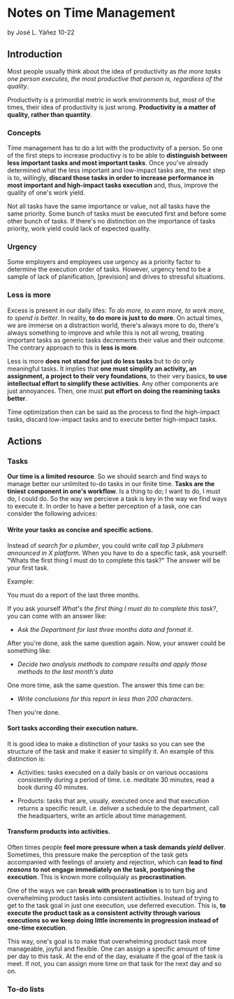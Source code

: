 # Notes on Time Management
by José L. Yáñez 10-22

## Introduction

Most people usually think about the idea of productivity as *the more tasks one person executes, the most productive that person is, regardless of the quality*. 

Productivity is a primordial metric in work environments but, most of the times, their idea of productivity is just wrong. **Productivity is a matter of quality, rather than quantity**. 

### Concepts

Time management has to do a lot with the productivity of a person. So one of the first steps to increase productivy is to be able to **distinguish between less important tasks and most important tasks**. Once you've already determined what the less important and low-impact tasks are, the next step is to, willingly, **discard those tasks in order to increase performance in most important and high-impact tasks execution** and, thus, improve the quality of one's work yield.

Not all tasks have the same importance or value, not all tasks have the same priority. Some bunch of tasks must be executed first and before some other bunch of tasks. If there's no distinction on the importance of tasks priority, work yield could lack of expected quality.

### Urgency

Some employers and employees use urgency as a priority factor to determine the execution order of tasks. However, urgency tend to be a sample of lack of planification, [prevision] and drives to stressful situations.

### Less is more

Excess is present in our daily lifes: *To do more, to earn more, to work more, to spend is better*. In reality, **to do more is just to do more**. On actual times, we are immerse on a distraction world, there's always more to do, there's always something to improve and while this is not all wrong, treating important tasks as generic tasks decrements their value and their outcome. The contrary approach to this is **less is more**. 

Less is more **does not stand for just do less tasks** but to do only meaningful tasks. It implies that **one must simplify an activity, an assignment, a project to their very foundations**, to their very basics, **to use intellectual effort to simplify these activities**. Any other components are just annoyances. Then, one must **put effort on doing the reamining tasks better**.

Time optimization then can be said as the process to find the high-impact tasks, discard low-impact tasks and to execute better high-impact tasks.

## Actions

### Tasks

**Our time is a limited resource**. So we should search and find ways to manage better our unlimited to-do tasks in our finite time. **Tasks are the tiniest component in one's workflow**. Is a thing to do; I want to do, I must do, I could do. So the way we percieve a task is key in the way we find ways to execute it. In order to have a better perception of a task, one can consider the following advices:

#### Write your tasks as concise and specific actions.

Instead of *search for a plumber*, you could write *call top 3 plubmers announced in X platform*. When you have to do a specific task, ask yourself: "Whats the first thing I must do to complete this task?" The answer will be your first task.

Example:

You must do a report of the last three months. 

If you ask yourself *What's the first thing I must do to complete this task?*, you can come with an answer like:

- *Ask the Department for last three months data and format it*.

After you're done, ask the same question again. Now, your answer could be something like:

- *Decide two analysis methods to compare results and apply those methods to the last month's data*

One more time, ask the same question. The answer this time can be:

- *Write conclusions for this report in less than 200 characters*.

Then you're done.

#### Sort tasks according their execution nature.

It is good idea to make a distinction of your tasks so you can see the structure of the task and make it easier to simplify it. An example of this distinction is:

- Activities: tasks executed on a daily basis or on various occasions consistently during a period of time. i.e. meditate 30 minutes, read a book during 40 minutes.

- Products: tasks that are, usualy, executed once and that execution returns a specific result. i.e. deliver a schedule to the department, call the headquarters, write an article about time management.

#### Transform products into activities.

Often times people **feel more pressure when a task demands *yield* deliver**. Sometimes, this pressure make the perception of the task gets accompanied with feelings of anxiety and rejection, which can **lead to find *reasons* to not engage immediately on the task, postponing the execution**. This is known more colloquialy as **procrastination**.

One of the ways we can **break with procrastination** is to turn big and overwhelming product tasks into consistent activities. Instead of trying to get to the task goal in just one execution, use deferred execution. This is, **to execute the product task as a consistent activity through various executions so we keep doing little increments in progression instead of one-time execution**. 

This way, one's goal is to make that overwhelming product task more manageable, joyful and flexible. One can assign a specific amount of time per day to this task. At the end of the day, evaluate if the goal of the task is meet. If not, you can assign more time on that task for the next day and so on.

### To-do lists

